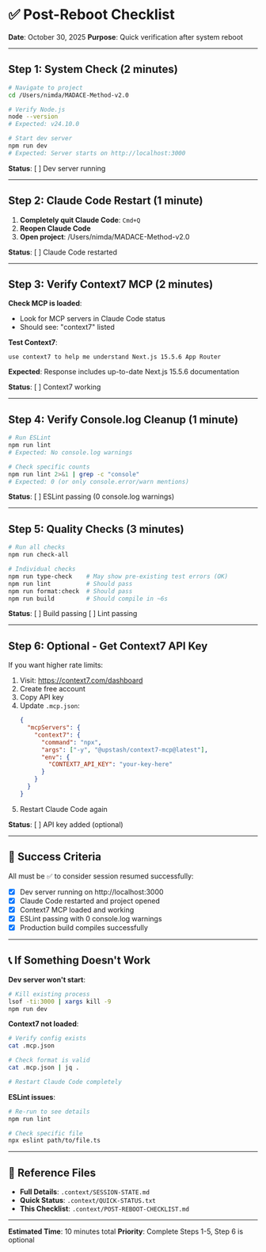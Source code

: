 # ✅ Post-Reboot Checklist

**Date**: October 30, 2025
**Purpose**: Quick verification after system reboot

---

## Step 1: System Check (2 minutes)

```bash
# Navigate to project
cd /Users/nimda/MADACE-Method-v2.0

# Verify Node.js
node --version
# Expected: v24.10.0

# Start dev server
npm run dev
# Expected: Server starts on http://localhost:3000
```

**Status**: [ ] Dev server running

---

## Step 2: Claude Code Restart (1 minute)

1. **Completely quit Claude Code**: `Cmd+Q`
2. **Reopen Claude Code**
3. **Open project**: /Users/nimda/MADACE-Method-v2.0

**Status**: [ ] Claude Code restarted

---

## Step 3: Verify Context7 MCP (2 minutes)

**Check MCP is loaded**:
- Look for MCP servers in Claude Code status
- Should see: "context7" listed

**Test Context7**:
```
use context7 to help me understand Next.js 15.5.6 App Router
```

**Expected**: Response includes up-to-date Next.js 15.5.6 documentation

**Status**: [ ] Context7 working

---

## Step 4: Verify Console.log Cleanup (1 minute)

```bash
# Run ESLint
npm run lint
# Expected: No console.log warnings

# Check specific counts
npm run lint 2>&1 | grep -c "console"
# Expected: 0 (or only console.error/warn mentions)
```

**Status**: [ ] ESLint passing (0 console.log warnings)

---

## Step 5: Quality Checks (3 minutes)

```bash
# Run all checks
npm run check-all

# Individual checks
npm run type-check    # May show pre-existing test errors (OK)
npm run lint          # Should pass
npm run format:check  # Should pass
npm run build         # Should compile in ~6s
```

**Status**: [ ] Build passing [ ] Lint passing

---

## Step 6: Optional - Get Context7 API Key

If you want higher rate limits:

1. Visit: https://context7.com/dashboard
2. Create free account
3. Copy API key
4. Update `.mcp.json`:
   ```json
   {
     "mcpServers": {
       "context7": {
         "command": "npx",
         "args": ["-y", "@upstash/context7-mcp@latest"],
         "env": {
           "CONTEXT7_API_KEY": "your-key-here"
         }
       }
     }
   }
   ```
5. Restart Claude Code again

**Status**: [ ] API key added (optional)

---

## 🎯 Success Criteria

All must be ✅ to consider session resumed successfully:

- [x] Dev server running on http://localhost:3000
- [x] Claude Code restarted and project opened
- [x] Context7 MCP loaded and working
- [x] ESLint passing with 0 console.log warnings
- [x] Production build compiles successfully

---

## 📞 If Something Doesn't Work

**Dev server won't start**:
```bash
# Kill existing process
lsof -ti:3000 | xargs kill -9
npm run dev
```

**Context7 not loaded**:
```bash
# Verify config exists
cat .mcp.json

# Check format is valid
cat .mcp.json | jq .

# Restart Claude Code completely
```

**ESLint issues**:
```bash
# Re-run to see details
npm run lint

# Check specific file
npx eslint path/to/file.ts
```

---

## 📁 Reference Files

- **Full Details**: `.context/SESSION-STATE.md`
- **Quick Status**: `.context/QUICK-STATUS.txt`
- **This Checklist**: `.context/POST-REBOOT-CHECKLIST.md`

---

**Estimated Time**: 10 minutes total
**Priority**: Complete Steps 1-5, Step 6 is optional
